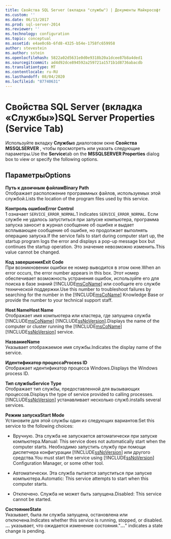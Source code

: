 ```yaml
---
title: Свойства SQL Server (вкладка "службы") | Документы Майкрософт
ms.custom: ''
ms.date: 06/13/2017
ms.prod: sql-server-2014
ms.reviewer: ''
ms.technology: configuration
ms.topic: conceptual
ms.assetid: e4ae0c6b-6fd8-4325-b54e-1758fc659958
author: stevestein
ms.author: sstein
ms.openlocfilehash: 5822a02d5631e0d0e9318b20a1dcee87b8a4ded1
ms.sourcegitcommit: ad4d92dce894592a259721a1571b1d8736abacdb
ms.translationtype: MT
ms.contentlocale: ru-RU
ms.lasthandoff: 08/04/2020
ms.locfileid: "87740631"
---
```

# <a name="sql-server-properties-service-tab"></a><span data-ttu-id="1fd6c-102">Свойства SQL Server (вкладка «Службы»)</span><span class="sxs-lookup"><span data-stu-id="1fd6c-102">SQL Server Properties (Service Tab)</span></span>
  <span data-ttu-id="1fd6c-103">Используйте вкладку **Службы**в диалоговом окне **Свойства MSSQLSERVER** , чтобы просмотреть или указать следующие параметры.</span><span class="sxs-lookup"><span data-stu-id="1fd6c-103">Use the **Service**tab on the **MSSQLSERVER Properties** dialog box to view or specify the following options.</span></span>  
  
## <a name="options"></a><span data-ttu-id="1fd6c-104">Параметры</span><span class="sxs-lookup"><span data-stu-id="1fd6c-104">Options</span></span>  
 <span data-ttu-id="1fd6c-105">**Путь к двоичным файлам**</span><span class="sxs-lookup"><span data-stu-id="1fd6c-105">**Binary Path**</span></span>  
 <span data-ttu-id="1fd6c-106">Отображает расположение программных файлов, используемых этой службой.</span><span class="sxs-lookup"><span data-stu-id="1fd6c-106">Lists the location of the program files used by this service.</span></span>  
  
 <span data-ttu-id="1fd6c-107">**Контроль ошибок**</span><span class="sxs-lookup"><span data-stu-id="1fd6c-107">**Error Control**</span></span>  
 <span data-ttu-id="1fd6c-108">1 означает `SERVICE_ERROR_NORMAL`.</span><span class="sxs-lookup"><span data-stu-id="1fd6c-108">1 indicates `SERVICE_ERROR_NORMAL`.</span></span> <span data-ttu-id="1fd6c-109">Если службе не удалось запуститься при запуске компьютера, программа запуска заносит в журнал сообщение об ошибке и выдает всплывающее сообщение об ошибке, но продолжает выполнять операцию запуска.</span><span class="sxs-lookup"><span data-stu-id="1fd6c-109">If the service fails to start during computer start up, the startup program logs the error and displays a pop-up message box but continues the startup operation.</span></span> <span data-ttu-id="1fd6c-110">Это значение невозможно изменить.</span><span class="sxs-lookup"><span data-stu-id="1fd6c-110">This value cannot be changed.</span></span>  
  
 <span data-ttu-id="1fd6c-111">**Код завершения**</span><span class="sxs-lookup"><span data-stu-id="1fd6c-111">**Exit Code**</span></span>  
 <span data-ttu-id="1fd6c-112">При возникновении ошибки ее номер выводится в этом окне.</span><span class="sxs-lookup"><span data-stu-id="1fd6c-112">When an error occurs, the error number appears in this box.</span></span> <span data-ttu-id="1fd6c-113">Этот номер обеспечивает возможность устранения ошибок, используйте его для поиска в базе знаний [!INCLUDE[msCoName](../../includes/msconame-md.md)] или сообщите его службе технической поддержки.</span><span class="sxs-lookup"><span data-stu-id="1fd6c-113">Use this number to troubleshoot failures by searching for the number in the [!INCLUDE[msCoName](../../includes/msconame-md.md)] Knowledge Base or provide the number to your technical support staff.</span></span>  
  
 <span data-ttu-id="1fd6c-114">**Host Name**</span><span class="sxs-lookup"><span data-stu-id="1fd6c-114">**Host Name**</span></span>  
 <span data-ttu-id="1fd6c-115">Отображает имя компьютера или кластера, где запущена служба [!INCLUDE[msCoName](../../includes/msconame-md.md)] [!INCLUDE[ssNoVersion](../../includes/ssnoversion-md.md)].</span><span class="sxs-lookup"><span data-stu-id="1fd6c-115">Displays the name of the computer or cluster running the [!INCLUDE[msCoName](../../includes/msconame-md.md)] [!INCLUDE[ssNoVersion](../../includes/ssnoversion-md.md)] service.</span></span>  
  
 <span data-ttu-id="1fd6c-116">**Название**</span><span class="sxs-lookup"><span data-stu-id="1fd6c-116">**Name**</span></span>  
 <span data-ttu-id="1fd6c-117">Указывает отображаемое имя службы.</span><span class="sxs-lookup"><span data-stu-id="1fd6c-117">Indicates the display name of the service.</span></span>  
  
 <span data-ttu-id="1fd6c-118">**Идентификатор процесса**</span><span class="sxs-lookup"><span data-stu-id="1fd6c-118">**Process ID**</span></span>  
 <span data-ttu-id="1fd6c-119">Отображает идентификатор процесса Windows.</span><span class="sxs-lookup"><span data-stu-id="1fd6c-119">Displays the Windows process ID.</span></span>  
  
 <span data-ttu-id="1fd6c-120">**Тип службы**</span><span class="sxs-lookup"><span data-stu-id="1fd6c-120">**Service Type**</span></span>  
 <span data-ttu-id="1fd6c-121">Отображает тип службы, предоставленной для вызывающих процессов.</span><span class="sxs-lookup"><span data-stu-id="1fd6c-121">Displays the type of service provided to calling processes.</span></span> [!INCLUDE[ssNoVersion](../../includes/ssnoversion-md.md)] <span data-ttu-id="1fd6c-122">устанавливает несколько служб.</span><span class="sxs-lookup"><span data-stu-id="1fd6c-122">installs several services.</span></span>  
  
 <span data-ttu-id="1fd6c-123">**Режим запуска**</span><span class="sxs-lookup"><span data-stu-id="1fd6c-123">**Start Mode**</span></span>  
 <span data-ttu-id="1fd6c-124">Установите для этой службы один из следующих вариантов:</span><span class="sxs-lookup"><span data-stu-id="1fd6c-124">Set this service to the following choices:</span></span>  
  
-   <span data-ttu-id="1fd6c-125">Вручную. Эта служба не запускается автоматически при запуске компьютера.</span><span class="sxs-lookup"><span data-stu-id="1fd6c-125">Manual: This service does not automatically start when the computer starts.</span></span> <span data-ttu-id="1fd6c-126">Необходимо запустить службу при помощи диспетчера конфигурации [!INCLUDE[ssNoVersion](../../includes/ssnoversion-md.md)] или другого средства.</span><span class="sxs-lookup"><span data-stu-id="1fd6c-126">You must start the service using [!INCLUDE[ssNoVersion](../../includes/ssnoversion-md.md)] Configuration Manager, or some other tool.</span></span>  
  
-   <span data-ttu-id="1fd6c-127">Автоматически. Эта служба пытается запуститься при запуске компьютера.</span><span class="sxs-lookup"><span data-stu-id="1fd6c-127">Automatic: This service attempts to start when this computer starts.</span></span>  
  
-   <span data-ttu-id="1fd6c-128">Отключено. Служба не может быть запущена.</span><span class="sxs-lookup"><span data-stu-id="1fd6c-128">Disabled: This service cannot be started.</span></span>  
  
 <span data-ttu-id="1fd6c-129">**Состояние**</span><span class="sxs-lookup"><span data-stu-id="1fd6c-129">**State**</span></span>  
 <span data-ttu-id="1fd6c-130">Указывает, была ли служба запущена, остановлена или отключена.</span><span class="sxs-lookup"><span data-stu-id="1fd6c-130">Indicates whether this service is running, stopped, or disabled.</span></span> <span data-ttu-id="1fd6c-131">**…** указывает, что ожидается изменение состояния.</span><span class="sxs-lookup"><span data-stu-id="1fd6c-131">"**...**" indicates a state change is pending.</span></span>  
  
  
